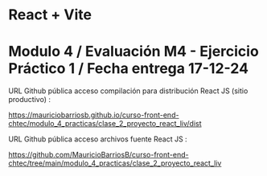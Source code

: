 # React + Vite

# Modulo 4 /  Evaluación M4 - Ejercicio Práctico 1 / Fecha entrega 17-12-24

URL Github pública acceso compilación para distribución React JS (sitio productivo) :

https://mauriciobarriosb.github.io/curso-front-end-chtec/modulo_4_practicas/clase_2_proyecto_react_liv/dist

URL Github pública acceso archivos fuente React JS :

https://github.com/MauricioBarriosB/curso-front-end-chtec/tree/main/modulo_4_practicas/clase_2_proyecto_react_liv
